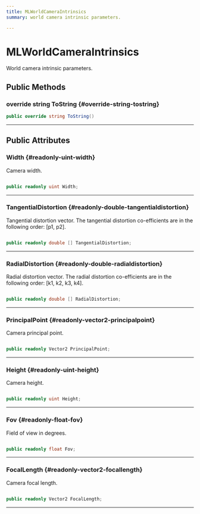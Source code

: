 ```yaml
---
title: MLWorldCameraIntrinsics
summary: world camera intrinsic parameters. 

---
```


# MLWorldCameraIntrinsics




World camera intrinsic parameters.   





## Public Methods

### override string ToString {#override-string-tostring}

```csharp
public override string ToString()
```






-----------

## Public Attributes

### Width {#readonly-uint-width}

Camera width. 

```csharp

public readonly uint Width;

```






-----------

### TangentialDistortion {#readonly-double-tangentialdistortion}

Tangential distortion vector. The tangential distortion co-efficients are in the following order: [p1, p2]. 

```csharp

public readonly double [] TangentialDistortion;

```






-----------

### RadialDistortion {#readonly-double-radialdistortion}

Radial distortion vector. The radial distortion co-efficients are in the following order: [k1, k2, k3, k4]. 

```csharp

public readonly double [] RadialDistortion;

```






-----------

### PrincipalPoint {#readonly-vector2-principalpoint}

Camera principal point. 

```csharp

public readonly Vector2 PrincipalPoint;

```






-----------

### Height {#readonly-uint-height}

Camera height. 

```csharp

public readonly uint Height;

```






-----------

### Fov {#readonly-float-fov}

Field of view in degrees. 

```csharp

public readonly float Fov;

```






-----------

### FocalLength {#readonly-vector2-focallength}

Camera focal length. 

```csharp

public readonly Vector2 FocalLength;

```






-----------


